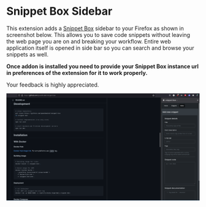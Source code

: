 # Snippet Box Sidebar
This extension adds a [Snippet Box](https://github.com/pawelmalak/snippet-box) sidebar to your Firefox as shown in screenshot below. This allows you to save code snippets without leaving the web page you are on and breaking your workflow. Entire web application itself is opened in side bar so you can search and browse your snippets as well. 

**Once addon is installed you need to provide your Snippet Box instance url in preferences of the extension for it to work properly.**

Your feedback is highly appreciated.

![](./screenshot.png)
